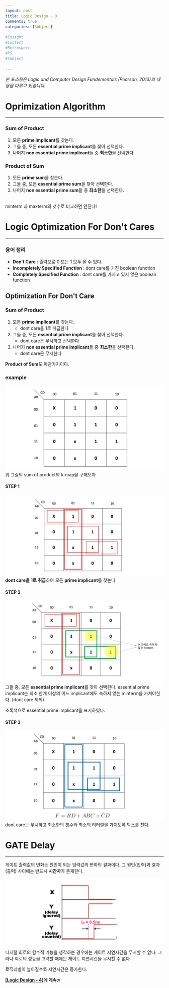 ```yaml
---
layout: post
title: Logic Design - 3
comments: true
categories: [Subject]

#Insight
#Contest
#Retrospect
#PS
#Subject

---
```

*본 포스팅은 Logic and Computer Design Fundementals (Pearson, 2013)의 내용을 다루고 있습니다.*


# Oprimization Algorithm
---
### Sum of Product
1. 모든 **prime implicant**를 찾는다.
2. 그들 중, 모든 **essential prime implicant**를 찾아 선택한다.
3. 나머지 **non essential prime implicant**들 중 **최소한**을 선택한다.

### Product of Sum
1. 모든 **prime sum**을 찾는다.
2. 그들 중, 모든 **essential prime sum**을 찾아 선택한다.
3. 나머지 **non essential prime sum**들 중 **최소한**을 선택한다.

<br>
minterm 과 maxterm의 갯수로 비교하면 안된다!


# Logic Optimization For Don't Cares
---
### 용어 정리
- **Don't Care**
: 출력으로 0 또는 1 모두 올 수 있다. 
- **Incompletely Specified Function**
: dont care를 가진 boolean function
- **Completely Specified Function**
: dont care를 가지고 있지 않은 boolean function

Optimization For Don't Care
---
### Sum of Product
1. 모든 **prime implicant**를 찾는다.
   - dont care을 1로 취급한다
2. 그들 중, 모든 **essential prime implicant**를 찾아 선택한다.
   - dont care은 무시하고 선택한다
3. 나머지 **non essential prime implicant**들 중 **최소한**을 선택한다.
   - dont care은 무시한다

**Product of Sum**도 마찬가지이다.

### example

![picture 1](../images/81292b2304978570f5491e5c2f9aa27d49d67c9830a80e8cb8db4be88468f92a.png)  
위 그림의 sum of product의 k-map을 구해보자

#### STEP 1
![picture 2](../images/edc4baba65f65fcd2234ec58c7b8bb1caf1314a2f62a6ad4f75935da6fa9613c.png)  
**dont care을 1로 취급**하여 모든 **prime implicant**를 찾는다

#### STEP 2
![picture 3](../images/8adc1071cb104a0771e05b3a2442c538eb325b4a5a733a8b7b6ae0533066ac6b.png)  
그들 중, 모든 **essential prime implicant**를 찾아 선택한다.
essential prime implicant는 최소 한개 이상의 어느 implicant에도 속하지 않는 minterm을 가져야한다. (dont care 제외)

초록색으로 essential prime implicant을 표시하였다.

#### STEP 3
![picture 4](../images/8c7ece2a17c6f977e92c8681fafc55cafcf6ba600e59053cbef26e8a650bedf4.png)  
dont care는 무시하고 최소한의 갯수와 최소의 리터럴을 가지도록 박스를 친다.


# GATE Delay
---
게이트 출력값의 변화는 원인이 되는 입력값의 변화의 결과이다.
그 원인(입력)과 결과(출력) 사이에는 반드시 **시간차**가 존재한다.

![picture 5](../images/d22f263604f3a6f6c997d5ce63c1beaf1631365738acc20ee9e4fcea6e601ebb.png)  

디지털 회로의 함수적 기능을 생각하는 경우에는 게이트 지연시간을 무시할 수 없다.
그러나 회로의 성능을 고려할 때에는 게이트 지연시간을 무시할 수 없다.

로직레벨이 높아질수록 지연시간은 증가한다.


**[[Logic Design - 4]](../2021-04/logicdesign4)에 계속↗**


